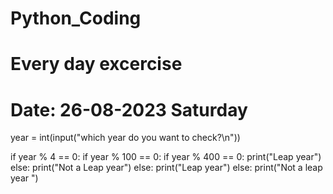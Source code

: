 # Python_Coding
# Every day excercise
# Date: 26-08-2023 Saturday
year = int(input("which year do you want to check?\n"))

if year % 4 == 0:
  if year % 100 == 0:
    if year % 400 == 0:
      print("Leap year")
    else:
      print("Not a Leap year")
  else:
    print("Leap year")
else:
  print("Not a leap year ")
